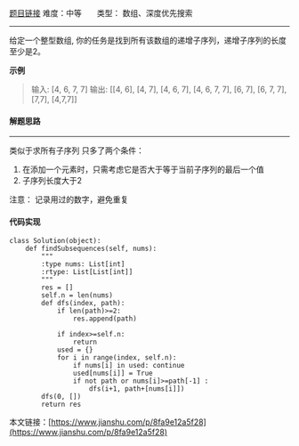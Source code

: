  [题目链接](https://leetcode-cn.com/problems/increasing-subsequences/)
难度：中等          &nbsp;&nbsp;&nbsp;&nbsp;&nbsp;&nbsp;类型：  数组、深度优先搜索
***
 给定一个整型数组, 你的任务是找到所有该数组的递增子序列，递增子序列的长度至少是2。

 
**示例**
> 输入: [4, 6, 7, 7]
输出: [[4, 6], [4, 7], [4, 6, 7], [4, 6, 7, 7], [6, 7], [6, 7, 7], [7,7], [4,7,7]]

 
#### 解题思路
***
 类似于求所有子序列
只多了两个条件：
1. 在添加一个元素时，只需考虑它是否大于等于当前子序列的最后一个值
2. 子序列长度大于2


注意：
记录用过的数字，避免重复



#### 代码实现
```
class Solution(object):
    def findSubsequences(self, nums):
        """
        :type nums: List[int]
        :rtype: List[List[int]]
        """
        res = []
        self.n = len(nums)
        def dfs(index, path):
            if len(path)>=2:
                res.append(path)
      
            if index>=self.n:
                return
            used = {}
            for i in range(index, self.n):
                if nums[i] in used: continue
                used[nums[i]] = True
                if not path or nums[i]>=path[-1] :
                    dfs(i+1, path+[nums[i]])
        dfs(0, [])
        return res
```

本文链接：[https://www.jianshu.com/p/8fa9e12a5f28](https://www.jianshu.com/p/8fa9e12a5f28)

